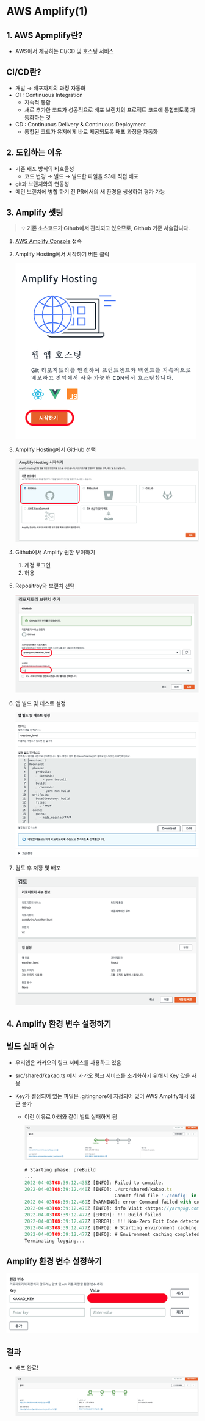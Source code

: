 

# AWS Amplify(1)



## 1. AWS Apmplify란?

- AWS에서 제공하는 CI/CD 및 호스팅 서비스

## CI/CD란?

- 개발 → 배포까지의 과정 자동화
- CI : Continuous Integration
  - 지속적 통합
  - 새로 추가한 코드가 성공적으로 배포 브랜치의 프로젝트 코드에 통합되도록 자동화하는 것
- CD : Continuous Delivery & Continuous Deployment
  - 통합된 코드가 유저에게 바로 제공되도록 배포 과정을 자동화



## 2. 도입하는 이유

- 기존 배포 방식의 비효율성
  - 코드 변경 → 빌드 → 빌드한 파일을 S3에 직접 배포
- git과 브랜치와의 연동성
- 메인 브랜치에 병합 하기 전 PR에서의 새 환경을 생성하여 평가 가능



## 3. Amplify 셋팅

>  💡  **기존 소스코드가 Gihub에서 관리되고 있으므로, Github 기준 서술합니다.**




1. [AWS Amplify Console](https://ap-northeast-2.console.aws.amazon.com/amplify/home?region=ap-northeast-2#/) 접속

2. Amplify Hosting에서 시작하기 버튼 클릭

   ![amplify01-1](images/amplify01-1.png)

3. Amplify Hosting에서 GitHub 선택

   ![amplify01-2](images/amplify01-2.png)

4. Github에서 Amplify 권한 부여하기

   1. 계정 로그인
   2. 허용

5. Repositroy와 브랜치 선택

   ![amplify01-3](images/amplify01-3.png)

6. 앱 빌드 및 테스트 설정

   ![amplify01-4](images/amplify01-4.png)

7. 검토 후 저장 및 배포

   ![amplify01-5](images/amplify01-5.png)



## 4.  Amplify 환경 변수 설정하기

## 빌드 실패 이슈

- 우리앱은 카카오의 링크 서비스를 사용하고 있음

- src/shared/kakao.ts 에서 카카오 링크 서비스를 초기화하기 위해서 Key 값을 사용

- Key가 설정되어 있는 파일은 .gitingnore에 지정되어 있어 AWS Amplify에서 접근 불가

  - 이런 이유로 아래와 같이 빌드 실패하게 됨

    ![amplify01-6](images/amplify01-6.png)

    ```jsx
    # Starting phase: preBuild
    ...
    2022-04-03T08:39:12.435Z [INFO]: Failed to compile.
    2022-04-03T08:39:12.440Z [INFO]: ./src/shared/kakao.ts
                                     Cannot find file './config' in './src/shared'.
    2022-04-03T08:39:12.469Z [WARNING]: error Command failed with exit code 1.
    2022-04-03T08:39:12.470Z [INFO]: info Visit <https://yarnpkg.com/en/docs/cli/run> for documentation about this command.
    2022-04-03T08:39:12.477Z [ERROR]: !!! Build failed
    2022-04-03T08:39:12.477Z [ERROR]: !!! Non-Zero Exit Code detected
    2022-04-03T08:39:12.477Z [INFO]: # Starting environment caching...
    2022-04-03T08:39:12.477Z [INFO]: # Environment caching completed
    Terminating logging...
    ```

## Amplify 환경 변수 설정하기

![amplify01-7](images/amplify01-7.png)

## 결과

- 배포 완료!

  ![amplify01-8](images/amplify01-8.png)